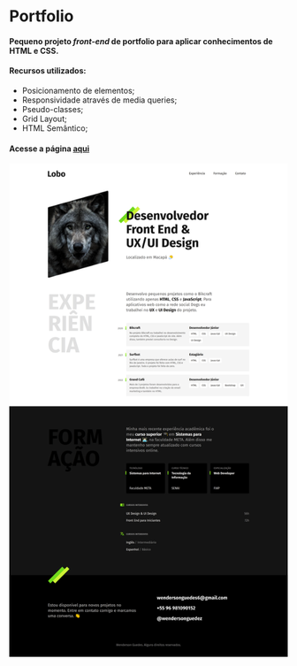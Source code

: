 # Portfolio

#### Pequeno projeto **_front-end_** de portfolio para aplicar conhecimentos de HTML e CSS.

#### Recursos utilizados:

-   Posicionamento de elementos;
-   Responsividade através de media queries;
-   Pseudo-classes;
-   Grid Layout;
-   HTML Semântico;

#### Acesse a página <a href="https://wendersonguedez.github.io/" target="_blank"> aqui </a>

<img src="./img/index.png" alt="Imagem do Projeto Portfolio">
